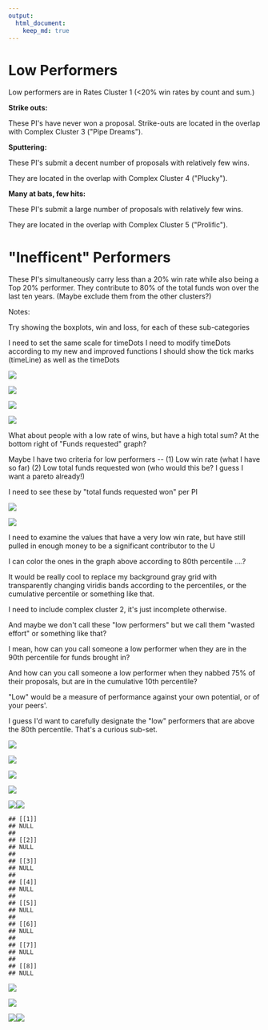 ```yaml
---
output:
  html_document:
    keep_md: true
---
```


















# Low Performers

Low performers are in Rates Cluster 1 (<20% win rates by count and sum.)

**Strike outs:**

These PI's have never won a proposal.  Strike-outs are located in the overlap with Complex Cluster 3 ("Pipe Dreams").

**Sputtering:**

These PI's submit a decent number of proposals with relatively few wins.

They are located in the overlap with Complex Cluster 4 ("Plucky"). 


**Many at bats, few hits:**

These PI's submit a large number of proposals with relatively few wins.

They are located in the overlap with Complex Cluster 5 ("Prolific"). 

# "Inefficent" Performers

These PI's simultaneously carry less than a 20% win rate while also being a Top 20% performer.  They contribute to 80% of the total funds won over the last ten years.  (Maybe exclude them from the other clusters?)


Notes:

Try showing the boxplots, win and loss, for each of these sub-categories

I need to set the same scale for timeDots
I need to modify timeDots according to my new and improved functions
I should show the tick marks (timeLine) as well as the timeDots




![](Identifying-Low-Performers-from-Clusters-Child_files/figure-html/unnamed-chunk-6-1.png)<!-- -->

![](Identifying-Low-Performers-from-Clusters-Child_files/figure-html/unnamed-chunk-7-1.png)<!-- -->

![](Identifying-Low-Performers-from-Clusters-Child_files/figure-html/unnamed-chunk-8-1.png)<!-- -->

![](Identifying-Low-Performers-from-Clusters-Child_files/figure-html/unnamed-chunk-9-1.png)<!-- -->


What about people with a low rate of wins, but have a high total sum?  At the bottom right of "Funds requested" graph?

Maybe I have two criteria for low performers --
(1)  Low win rate (what I have so far)
(2)  Low total funds requested won (who would this be?  I guess I want a pareto already!)

I need to see these by "total funds requested won" per PI


![](Identifying-Low-Performers-from-Clusters-Child_files/figure-html/unnamed-chunk-10-1.png)<!-- -->


![](Identifying-Low-Performers-from-Clusters-Child_files/figure-html/unnamed-chunk-11-1.png)<!-- -->


I need to examine the values that have a very low win rate, but have still pulled in enough money
to be a significant contributor to the U

I can color the ones in the graph above according to 80th percentile ....?

It would be really cool to replace my background gray grid with transparently changing viridis bands according to the percentiles, or the cumulative percentile or something like that.

I need to include complex cluster 2, it's just incomplete otherwise.

And maybe we don't call these "low performers" but we call them "wasted effort" or something like that?

I mean, how can you call someone a low performer when they are in the 90th percentile for funds brought in?

And how can you call someone a low performer when they nabbed 75% of their proposals, but are in the cumulative 10th percentile?

"Low" would be a measure of performance against your own potential, or of your peers'.

I guess I'd want to carefully designate the "low" performers that are above the 80th percentile.  That's a curious sub-set.


![](Identifying-Low-Performers-from-Clusters-Child_files/figure-html/unnamed-chunk-12-1.png)<!-- -->


![](Identifying-Low-Performers-from-Clusters-Child_files/figure-html/unnamed-chunk-13-1.png)<!-- -->

![](Identifying-Low-Performers-from-Clusters-Child_files/figure-html/unnamed-chunk-14-1.png)<!-- -->


![](Identifying-Low-Performers-from-Clusters-Child_files/figure-html/unnamed-chunk-15-1.png)<!-- -->



![](Identifying-Low-Performers-from-Clusters-Child_files/figure-html/unnamed-chunk-16-1.png)<!-- -->![](Identifying-Low-Performers-from-Clusters-Child_files/figure-html/unnamed-chunk-16-2.png)<!-- -->







```
## [[1]]
## NULL
## 
## [[2]]
## NULL
## 
## [[3]]
## NULL
## 
## [[4]]
## NULL
## 
## [[5]]
## NULL
## 
## [[6]]
## NULL
## 
## [[7]]
## NULL
## 
## [[8]]
## NULL
```

![](Identifying-Low-Performers-from-Clusters-Child_files/figure-html/unnamed-chunk-18-1.png)<!-- -->


![](Identifying-Low-Performers-from-Clusters-Child_files/figure-html/unnamed-chunk-19-1.png)<!-- -->






![](Identifying-Low-Performers-from-Clusters-Child_files/figure-html/unnamed-chunk-21-1.png)<!-- -->![](Identifying-Low-Performers-from-Clusters-Child_files/figure-html/unnamed-chunk-21-2.png)<!-- -->




